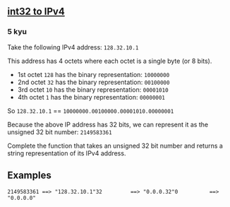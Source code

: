 <h2><a href=https://www.codewars.com/kata/52e88b39ffb6ac53a400022e/train/javascript target="_blank">int32 to IPv4</a></h2><h3>5 kyu</h3><p>Take the following IPv4 address: <code>128.32.10.1</code></p><p>This address has 4 octets where each octet is a single byte (or 8 bits).</p><ul><li>1st octet <code>128</code> has the binary representation: <code>10000000</code></li><li>2nd octet <code>32</code> has the binary representation: <code>00100000</code></li><li>3rd octet <code>10</code> has the binary representation: <code>00001010</code></li><li>4th octet <code>1</code> has the binary representation: <code>00000001</code></li></ul><p>So <code>128.32.10.1</code> == <code>10000000.00100000.00001010.00000001</code></p><p>Because the above IP address has 32 bits, we can represent it as the unsigned 32 bit number: <code>2149583361</code></p><p>Complete the function that takes an unsigned 32 bit number and returns a string representation of its IPv4 address.</p><h2 id="examples">Examples</h2><pre><code>2149583361 ==&gt; "128.32.10.1"32         ==&gt; "0.0.0.32"0          ==&gt; "0.0.0.0"</code></pre>